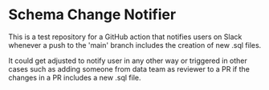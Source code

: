 # Schema Change Notifier

This is a test repository for a GitHub action that notifies users on Slack whenever a push to the 'main' branch includes the creation of new .sql files.

It could get adjusted to notify user in any other way or triggered in other cases such as adding someone from data team as reviewer to a PR if the changes in a PR includes a new .sql file.
